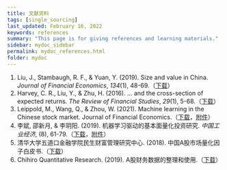 ```yaml
---
title: 文献资料
tags: [single_sourcing]
last_updated: February 16, 2022
keywords: references
summary: "This page is for giving references and learning materials."
sidebar: mydoc_sidebar
permalink: mydoc_references.html
folder: mydoc
---
```


1. Liu, J., Stambaugh, R. F., & Yuan, Y. (2019). Size and value in China. *Journal of Financial Economics*, *134*(1), 48-69.（[下载](pdf/size_and_value_in_china.pdf)）
2. Harvey, C. R., Liu, Y., & Zhu, H. (2016). … and the cross-section of expected returns. *The Review of Financial Studies*, *29*(1), 5-68.（[下载](pdf/and_the_cross-section_of_expected_returns.pdf)）
3. Leippold, M., Wang, Q., & Zhou, W. (2021). Machine learning in the Chinese stock market. Journal of Financial Economics.（[下载](pdf/machine_learning_in_the_chinese_stock_market.pdf)，[附件](pdf/appendix_machine_learning_in_the_chinese_stock_market.pdf)）
4. 李斌, 邵新月, & 李玥阳. (2019). 机器学习驱动的基本面量化投资研究. *中国工业经济*, (8), 61-79.（[下载](pdf/机器学习驱动的基本面量化投资研究.pdf)，[附件](pdf/附3-96个异象因子的构建方式.docx)）
5. 清华大学五道口金融学院民生财富管理研究中心. (2018). 中国A股市场量化因子白皮书.（[下载](pdf/五道口量化因子白皮书.pdf)）
6. Chihiro Quantitative Research. (2019). A股财务数据的整理和使用.（[下载](pdf/A股财务数据的整理和使用.pdf)）

